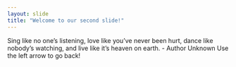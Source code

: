 ```yaml
---
layout: slide
title: "Welcome to our second slide!"
---
```

Sing like no one’s listening, love like you’ve never been hurt, dance like nobody’s watching, and live like it’s heaven on earth. - Author Unknown
Use the left arrow to go back!
